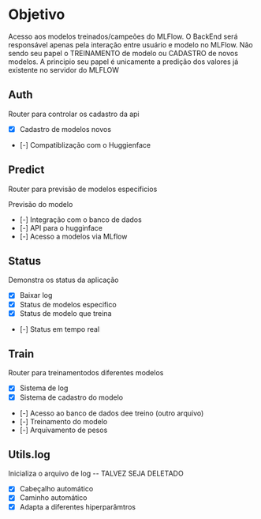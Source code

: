 # Objetivo

Acesso aos modelos treinados/campeões do MLFlow. O BackEnd será responsável apenas
pela interação entre usuário e modelo no MLFlow. Não sendo seu papel o TREINAMENTO de modelo ou CADASTRO de novos modelos. A principio seu papel é unicamente a predição dos valores já existente no servidor do MLFLOW


## Auth

Router para controlar os cadastro da api

- [x] Cadastro de modelos novos
- [-] Compatiblização com o Huggienface

## Predict

Router para previsão de modelos especificios

Previsão do modelo

- [-] Integração com o banco de dados
- [-] API para o hugginface
- [-] Acesso a modelos via MLflow

## Status
Demonstra os status da aplicação

- [x] Baixar log
- [x] Status de modelos especifico
- [x] Status de modelo que treina 
- [-] Status em tempo real

## Train

Router para treinamentodos diferentes modelos

- [x] Sistema de log
- [x] Sistema de cadastro do modelo
- [-] Acesso ao banco de dados dee treino (outro arquivo)
- [-] Treinamento do modelo
- [-] Arquivamento de pesos

## Utils.log

Inicializa o arquivo de log -- TALVEZ SEJA DELETADO

- [x] Cabeçalho automático
- [x] Caminho automático
- [x] Adapta a diferentes hiperparâmtros
